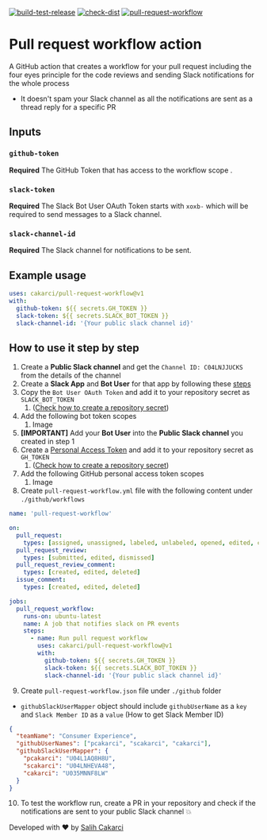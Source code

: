 [![build-test-release](https://github.com/cakarci/pull-request-workflow/actions/workflows/build-test-release.yml/badge.svg)](https://github.com/cakarci/pull-request-workflow/actions/workflows/build-test-release.yml)
[![check-dist](https://github.com/cakarci/pull-request-workflow/actions/workflows/check-dist.yml/badge.svg)](https://github.com/cakarci/pull-request-workflow/actions/workflows/check-dist.yml)
[![pull-request-workflow](https://github.com/cakarci/pull-request-workflow/actions/workflows/pull-request-workflow.yml/badge.svg)](https://github.com/cakarci/pull-request-workflow/actions/workflows/pull-request-workflow.yml)

# Pull request workflow action

A GitHub action that creates a workflow for your pull request including the four eyes principle for the code reviews and sending Slack notifications for the whole process

- It doesn't spam your Slack channel as all the notifications are sent as a thread reply for a specific PR

## Inputs

### `github-token`

**Required** The GitHub Token that has access to the workflow scope .

### `slack-token`

**Required** The Slack Bot User OAuth Token starts with `xoxb-` which will be required to send messages to a Slack channel.

### `slack-channel-id`

**Required** The Slack channel for notifications to be sent.

## Example usage

```yaml
uses: cakarci/pull-request-workflow@v1
with:
  github-token: ${{ secrets.GH_TOKEN }}
  slack-token: ${{ secrets.SLACK_BOT_TOKEN }}
  slack-channel-id: '{Your public slack channel id}' 
```

## How to use it step by step 
1. Create a **Public Slack channel** and get the `Channel ID: C04LNJJUCKS` from the details of the channel
2. Create a **Slack App** and **Bot User** for that app by following these [steps](https://slack.com/help/articles/115005265703-Create-a-bot-for-your-workspace#add-a-bot-user)
3. Copy the `Bot User OAuth Token` and add it to your repository secret as `SLACK_BOT_TOKEN` 
   1. ([Check how to create a repository secret](https://docs.github.com/en/actions/security-guides/encrypted-secrets#creating-encrypted-secrets-for-a-repository))
4. Add the following bot token scopes
   1. Image
5. **[IMPORTANT]** Add your **Bot User** into the **Public Slack channel** you created in step 1
6. Create a [Personal Access Token](https://docs.github.com/en/enterprise-server@3.4/authentication/keeping-your-account-and-data-secure/creating-a-personal-access-token#creating-a-personal-access-token) and add it to your repository secret as `GH_TOKEN`
   1. ([Check how to create a repository secret](https://docs.github.com/en/actions/security-guides/encrypted-secrets#creating-encrypted-secrets-for-a-repository))
7. Add the following GitHub personal access token scopes 
   1. Image
8. Create `pull-request-workflow.yml` file with the following content under `./github/workflows`

```yaml
name: 'pull-request-workflow'

on:
  pull_request:
    types: [assigned, unassigned, labeled, unlabeled, opened, edited, closed, reopened, synchronize, converted_to_draft, ready_for_review, locked, unlocked, review_requested, review_request_removed, auto_merge_enabled, auto_merge_disabled]
  pull_request_review:
    types: [submitted, edited, dismissed]
  pull_request_review_comment:
    types: [created, edited, deleted]
  issue_comment:
    types: [created, edited, deleted]

jobs:
  pull_request_workflow:
    runs-on: ubuntu-latest
    name: A job that notifies slack on PR events
    steps:
      - name: Run pull request workflow
        uses: cakarci/pull-request-workflow@v1
        with:
          github-token: ${{ secrets.GH_TOKEN }}
          slack-token: ${{ secrets.SLACK_BOT_TOKEN }}
          slack-channel-id: '{Your public slack channel id}'
```

9. Create `pull-request-workflow.json` file under `./github` folder

- `githubSlackUserMapper` object should include `githubUserName` as a `key` and `Slack Member ID` as a `value` (How to get Slack Member ID)

```json
{
  "teamName": "Consumer Experience",
  "githubUserNames": ["pcakarci", "scakarci", "cakarci"],
  "githubSlackUserMapper": {
    "pcakarci": "U04L1AQ8H8U",
    "scakarci": "U04LNHEVA48",
    "cakarci": "U035MNNF8LW"
  }
}
```

10. To test the workflow run, create a PR in your repository and check if the notifications are sent to your public Slack channel :boom:


Developed with ❤️ by [Salih Cakarci](https://github.com/cakarci)
